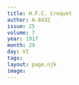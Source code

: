 ```yaml
---
title: H.F.C. Croquet
author: A-8432 
issue: 25
volume: 7
year: 1917
month: 29
day: VI
tags:
layout: page.njk
image:
---
```

